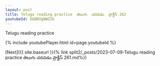 ```yaml
---
layout: post
title: Telugu reading practice  తెలుగు  చదవడం  ప్రాక్టీస్ 262
youtubeId: OGBROgWWZZk
---
```

 
 
Telugu reading practice
 
 
 
 
 


{% include youtubePlayer.html id=page.youtubeId %}
 
[Next]({{ site.baseurl }}{% link  split2/_posts/2023-07-09-Telugu reading practice  తెలుగు  చదవడం  ప్రాక్టీస్ 261.md%})
 
